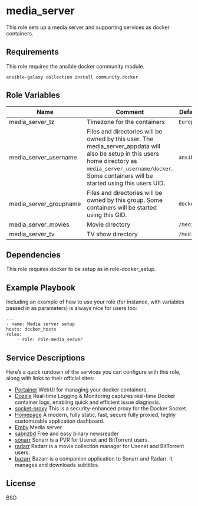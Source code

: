 media_server
=========

This role sets up a media server and supporting services as docker containers.

Requirements
------------

This role requires the ansible docker community module.

    ansible-galaxy collection install community.docker

Role Variables
--------------

| Name                         | Comment                                                   | Default value  |
|------------------------------|-----------------------------------------------------------|----------------|
| media_server_tz | Timezone for the containers  | `Europe/Zurich` |
| media_server_username | Files and directories will be owned by this user. The media_server_appdata will also be setup in this users home directory as `media_server_username/docker`. Some containers will be started using this users UID. | `ansible` |
| media_server_groupname | Files and directories will be owned by this group. Some containers will be started using this GID. |`docker`|
| media_server_movies | Movie directory | `/media/movies` |
| media_server_tv | TV show directory | `/media/tv` |

Dependencies
------------

This role requires docker to be setup as in role-docker_setup.

Example Playbook
----------------

Including an example of how to use your role (for instance, with variables passed in as parameters) is always nice for users too:

    ---
    - name: Media server setup
    hosts: docker_hosts
    roles:
        - role: role-media_server

Service Descriptions
--------------------
Here’s a quick rundown of the services you can configure with this role, along with links to their official sites:

- [Portainer](https://www.portainer.io/) WebUI for managing your docker containers.
- [Dozzle](https://dozzle.dev/) Real-time Logging & Monitoring captures real-time Docker container logs, enabling quick and efficient issue diagnosis.
- [socket-proxy](https://github.com/Tecnativa/docker-socket-proxy) This is a security-enhanced proxy for the Docker Socket.
- [Homepage](https://github.com/gethomepage/homepage) A modern, fully static, fast, secure fully proxied, highly customizable application dashboard.
- [Emby](https://emby.media/index.html) Media server
- [sabnzbd](https://sabnzbd.org/) Free and easy binary newsreader
- [sonarr](https://sonarr.tv/) Sonarr is a PVR for Usenet and BitTorrent users.
- [radarr](https://radarr.video/) Radarr is a movie collection manager for Usenet and BitTorrent users.
- [bazarr](https://www.bazarr.media/) Bazarr is a companion application to Sonarr and Radarr. It manages and downloads subtitles.

License
-------

BSD
